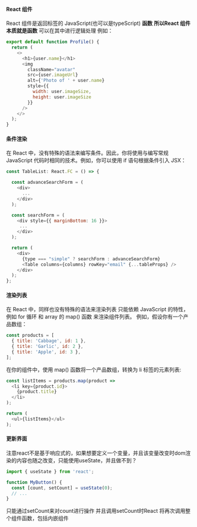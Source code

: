#### React 组件
React 组件是返回标签的 JavaScript(也可以是typeScript) **函数**
**所以React 组件本质就是函数**
可以在其中进行逻辑处理
例如：
```javascript
export default function Profile() {
  return (
    <>
      <h1>{user.name}</h1>
      <img
        className="avatar"
        src={user.imageUrl}
        alt={'Photo of ' + user.name}
        style={{
          width: user.imageSize,
          height: user.imageSize
        }}
      />
    </>
  );
}
```
#### 条件渲染 
在 React 中，没有特殊的语法来编写条件。因此，你将使用与编写常规 JavaScript 代码时相同的技术。例如，你可以使用 if 语句根据条件引入 JSX：
```javascript
const TableList: React.FC = () => {

  const advanceSearchForm = (
    <div>
      ...
    </div>
  );

  const searchForm = (
    <div style={{ marginBottom: 16 }}>
     ...
    </div>
  );

  return (
    <div>
      {type === "simple" ? searchForm : advanceSearchForm}
      <Table columns={columns} rowKey="email" {...tableProps} />
    </div>
  );
};
```

#### 渲染列表 
在 React 中，同样也没有特殊的语法来渲染列表
只能依赖 JavaScript 的特性，例如 for 循环 和 array 的 map() 函数 来渲染组件列表。
例如，假设你有一个产品数组：
```javascript
const products = [
  { title: 'Cabbage', id: 1 },
  { title: 'Garlic', id: 2 },
  { title: 'Apple', id: 3 },
];
```
在你的组件中，使用 map() 函数将一个产品数组，转换为 li 标签的元素列表:
```javascript
const listItems = products.map(product =>
  <li key={product.id}>
    {product.title}
  </li>
);

return (
  <ul>{listItems}</ul>
);
```
#### 更新界面 
注意react不是基于响应式的，如果想要定义一个变量，并且该变量改变时dom渲染的内容也随之改变，只能使用useState，并且做不到？
```javascript
import { useState } from 'react';

function MyButton() {
  const [count, setCount] = useState(0);
  // ...
}
```
只能通过setCount来对count进行操作
并且调用setCount时React 将再次调用整个组件函数，包括内嵌组件